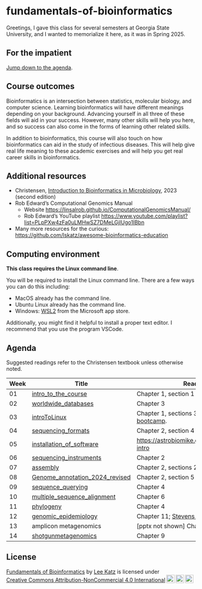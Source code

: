 # fundamentals-of-bioinformatics

Greetings, I gave this class for several semesters at Georgia State University, and I wanted to memorialize it here, as it was in Spring 2025.

## For the impatient

[Jump down to the agenda](#agenda).

## Course outcomes

Bioinformatics is an intersection between statistics, molecular biology, and computer science. Learning bioinformatics will have different meanings depending on your background. Advancing yourself in all three of these fields will aid in your success. However, many other skills will help you here, and so success can also come in the forms of learning other related skills.

In addition to bioinformatics, this course will also touch on how bioinformatics can aid in the study of infectious diseases. This will help give real life meaning to these academic exercises and will help you get real career skills in bioinformatics.

## Additional resources

* Christensen, [Introduction to Bioinformatics in Microbiology](https://a.co/d/6LzF0Oe), 2023 (second edition)
* Rob Edward’s Computational Genomics Manual 
  * Website <https://linsalrob.github.io/ComputationalGenomicsManual/>
  * Rob Edward’s YouTube playlist <https://www.youtube.com/playlist?list=PLpPXw4zFa0uLMHwSZ7DMeLGjIUgo1IBbn>
* Many more resources for the curious: <https://github.com/lskatz/awesome-bioinformatics-education>

## Computing environment

**This class requires the Linux command line**.

You will be required to install the Linux command line. There are a few ways you can do this including:

* MacOS already has the command line.
* Ubuntu Linux already has the command line.
* Windows: [WSL2](https://apps.microsoft.com/store/detail/windows-subsystem-for-linux/9P9TQF7MRM4R) from the Microsoft app store.

Additionally, you might find it helpful to install a proper text editor. I recommend that you use the program VSCode.

## Agenda

Suggested readings refer to the Christensen textbook unless otherwise noted.

| Week | Title | Readings | Quiz |
|----------|---------|----------|--------|
| 01 | [intro_to_the_course](files/01-intro_to_the_course.pptx) | Chapter 1, section 1 | - |
| 02 | [worldwide_databases](files/02-worldwide_databases.pptx) | Chapter 3 | [quiz](quizzes/02-worldwide_databases.md) |
| 03 | [introToLinux](files/03-jsw_introToLinux.pptx) | Chapter 1, sections 3 through 5. [UCDavis bootcamp](files/03-Linux_boot_camp.pdf). | [quiz](quizzes/03-jsw_introToLinux.md) |
| 04 | [sequencing_formats](files/04-sequencing_formats.pptx) | Chapter 2, section 4 | [quiz](quizzes/04-sequencing_formats.md) |
| 05 | [installation_of_software](files/05-installation_of_software.pptx) | <https://astrobiomike.github.io/unix/conda-intro>  | [quiz](quizzes/05-installation_of_software.md) | 
| 06 | [sequencing_instruments](files/06-sequencing_instruments.pptx) | Chapter 2 | [quiz](quizzes/06-sequencing_instruments.md) |
| 07 | [assembly](files/07-assembly.pptx) | Chapter 2, sections 2-3 | [quiz](quizzes/07-assembly.md) |
| 08 | [Genome_annotation_2024_revised](files/08-Genome_annotation_2024_revised.pptx) | Chapter 2, section 5 | [quiz](quizzes/08-Genome_annotation_2024_revised.md) |
| 09 | [sequence_querying](files/09-sequence_querying.pptx) | Chapter 4 | [quiz](quizzes/09-sequence_querying.md) |
| 10 | [multiple_sequence_alignment](files/10-multiple_sequence_alignment.pptx) | Chapter 6 | [quiz](quizzes/10-multiple_sequence_alignment.md) |
| 11 | [phylogeny](files/11-phylogeny.pptx) | Chapter 4 | [quiz](quizzes/11-phylogeny.md) |
| 12 | [genomic_epidemiology](files/12-genomic_epidemiology.pptx) | Chapter 11; [Stevens et al 2022](https://doi.org/10.4315/JFP-21-437) | [quiz](quizzes/12-genomic_epidemiology.md) |
| 13 | amplicon metagenomics | [pptx not shown] Chapter 9 |  |
| 14 | [shotgunmetagenomics](files/14-metagenomics.pptx) | Chapter 9 | [quiz](quizzes/14-metagenomics.md) |

## License

<p xmlns:cc="http://creativecommons.org/ns#" xmlns:dct="http://purl.org/dc/terms/"><a property="dct:title" rel="cc:attributionURL" href="https://github.com/lskatz/fundamentals-of-bioinformatics">Fundamentals of Bioinformatics</a> by <a rel="cc:attributionURL dct:creator" property="cc:attributionName" href="https://lskatz.github.io">Lee Katz</a> is licensed under <a href="https://creativecommons.org/licenses/by-nc/4.0/?ref=chooser-v1" target="_blank" rel="license noopener noreferrer" style="display:inline-block;">Creative Commons Attribution-NonCommercial 4.0 International<img style="height:22px!important;margin-left:3px;vertical-align:text-bottom;" src="https://mirrors.creativecommons.org/presskit/icons/cc.svg?ref=chooser-v1" alt=""><img style="height:22px!important;margin-left:3px;vertical-align:text-bottom;" src="https://mirrors.creativecommons.org/presskit/icons/by.svg?ref=chooser-v1" alt=""><img style="height:22px!important;margin-left:3px;vertical-align:text-bottom;" src="https://mirrors.creativecommons.org/presskit/icons/nc.svg?ref=chooser-v1" alt=""></a></p>